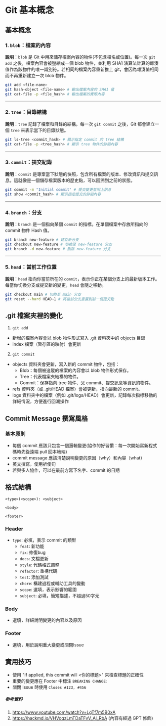 # Git 基本概念
## 基本概念
### 1. `blob`：檔案的內容
**說明**：`blob` 是 Git 中用來儲存檔案內容的物件(不包含檔名或位置)。每一次 `git add` 之後，檔案內容會被壓縮成一個 blob 物件，並利用 SHA1 演算法計算的雜湊值作為該物件的唯一識別符。若相同的檔案內容重新推上 git，會因為雜湊值相同而不再重新建立一次 blob 物件。
```bash
git add <file-name>
git hash-object <file-name> # 輸出檔案內容的 SHA1 值
git cat-file -p <file_hash> # 輸出檔案的實際內容
```
---
### 2. `tree`：目錄結構
**說明**：`tree` 記錄了檔案和目錄的結構。每一次 `git commit` 之後，Git 都會建立一個 `tree` 來表示當下的目錄狀態。
```bash
git ls-tree <commit_hash> # 顯示指定 commit 的 tree 結構
git cat-file -p <tree_hash> # 顯示 tree 物件的詳細內容
```
---
### 3. `commit`：提交紀錄
**說明**：`commit` 是專案當下狀態的快照，包含所有檔案的版本、修改資訊和提交訊息。這就像是一個儲存檔案版本的歷史點，可以回溯到之前的狀態。
```bash
git commit -m "Initial commit" # 提交變更並附上訊息
git show <commit_hash> # 顯示指定提交的詳細內容
```
---
### 4. `branch`：分支
**說明**：`branch` 是一個指向某個 `commit` 的指標。在單個檔案中存放所指向的 commit 物件 Hash 值。
```bash
git branch new-feature # 建立新分支
git checkout new-feature # 切換至 new-feature 分支
git branch -d new-feature # 刪除 new-feature 分支
```
---
### 5. `head`：當前工作位置
**說明**：`head` 指向你當前所在的 `commit`，表示你正在某個分支上的最新版本工作。每當你切換分支或提交新的變更，`head` 會隨之移動。
```bash
git checkout main # 切換至 main 分支
git reset --hard HEAD~1 # 將當前分支重置到前一個提交點
```

## .git 檔案夾裡的變化
1. `git add`
  - 新增的檔案內容會以 blob 物件形式寫入 .git 資料夾中的 objects 目錄
  - index 檔案（暫存區的映射）會更新
2. `git commit`
- objects 資料夾會更新，寫入新的 commit 物件，包括：
  - Blob：每個被追蹤的檔案的內容會以 blob 物件形式保存。
  - Tree：代表檔案夾結構的物件。
  - Commit：保存指向 tree 物件、父 commit、提交訊息等資訊的物件。
- refs 資料夾（或 .git/HEAD 檔案）會被更新，指向最新的 commit。
- logs 資料夾中的檔案（例如 .git/logs/HEAD）會更新，記錄每次指標移動的詳細情況，方便進行回溯操作

## Commit Message 撰寫風格
### 基本原則
- 每個 commit 應該只包含一個邏輯變更(協作的好習慣：每一次開始寫新程式碼時先從遠端 pull 回本地端)
- commit message 應該清楚說明變更的原因（why）和內容（what）
- 英文撰寫，使用祈使句
- 若與多人協作，可以在最前方寫下名字、commit 的日期

## 格式結構
```
<type>(<scope>): <subject>

<body>

<footer>
```

### Header
- `type`: 必填，表示 commit 的類型
  - `feat`: 新功能
  - `fix`: 修復bug
  - `docs`: 文檔更新
  - `style`: 代碼格式調整
  - `refactor`: 重構代碼
  - `test`: 添加測試
  - `chore`: 構建過程或輔助工具的變動
  - `scope`: 選填，表示影響的範圍
  - `subject`: 必填，簡短描述，不超過50字元

### Body
- 選填，詳細說明變更的內容以及原因

### Footer
- 選填，用於說明重大變更或關閉Issue

## 實用技巧
- 使用 "If applied, this commit will <你的標題>" 來檢查標題的正確性
- 重要的變更應在 Footer 中標注 `BREAKING CHANGE:`
- 關閉 Issue 時使用 `Closes #123, #456`


##### 參考資料
1. https://www.youtube.com/watch?v=LgTf7m5B0xA
2. https://hackmd.io/VHVoqzLmTDaTFvV_Al_RbA
(內容有經過 GPT 修飾)
